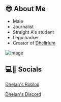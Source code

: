 ## 😎 About Me
- Male
- Journalist
- Straight A's student
- Lego hacker
- Creator of [Dhelirium](https://dhelirium.netlify.app/)

![image](https://user-images.githubusercontent.com/78816096/183270130-e4fe6f25-65e1-4107-ab35-622e9b85598b.png)

## 💻📱 Socials
[Dhelan's Roblox](https://www.roblox.com/users/7225795446/profile)

[Dhelan's Discord](https://discord.com/users/1261962418716803084)
